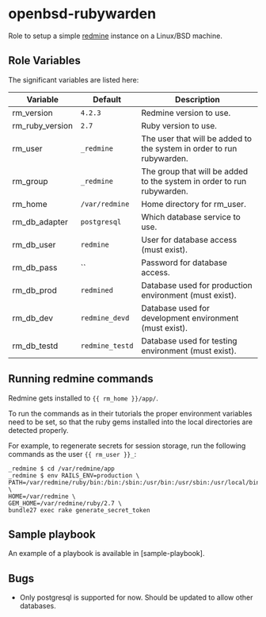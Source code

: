 openbsd-rubywarden
=========

Role to setup a simple [redmine](https://www.redmine.org/) instance on a Linux/BSD machine.

Role Variables
--------------
The significant variables are listed here:

| Variable        | Default         | Description                                                            |
|-----------------|-----------------|------------------------------------------------------------------------|
| rm_version      | `4.2.3`         | Redmine version to use.                                                |
| rm_ruby_version | `2.7`           | Ruby version to use.                                                   |
| rm_user         | `_redmine`      | The user that will be added to the system in order to run rubywarden.  |
| rm_group        | `_redmine`      | The group that will be added to the system in order to run rubywarden. |
| rm_home         | `/var/redmine`  | Home directory for rm_user.                                            |
| rm_db_adapter   | `postgresql`    | Which database service to use.                                         |
| rm_db_user      | `redmine`       | User for database access (must exist).                                 |
| rm_db_pass      | ``              | Password for database access.                                          |
| rm_db_prod      | `redmined`      | Database used for production environment (must exist).                 |
| rm_db_dev       | `redmine_devd`  | Database used for development environment (must exist).                |
| rm_db_testd     | `redmine_testd` | Database used for testing environment (must exist).                    |


Running redmine commands
-------------------------------

Redmine gets installed to `{{ rm_home }}/app/`.

To run the commands as in their tutorials the proper environment variables need to be set, so that the ruby gems installed into the local directories are detected properly.

For example, to regenerate secrets for session storage, run the following commands as the user `{{ rm_user }}_`:

```
_redmine $ cd /var/redmine/app
_redmine $ env RAILS_ENV=production \
PATH=/var/redmine/ruby/bin:/bin:/sbin:/usr/bin:/usr/sbin:/usr/local/bin:/usr/local/sbin \
HOME=/var/redmine \
GEM_HOME=/var/redmine/ruby/2.7 \
bundle27 exec rake generate_secret_token
```

Sample playbook
---------------

An example of a playbook is available in [sample-playbook].

Bugs
----

- Only postgresql is supported for now. Should be updated to allow other databases.
